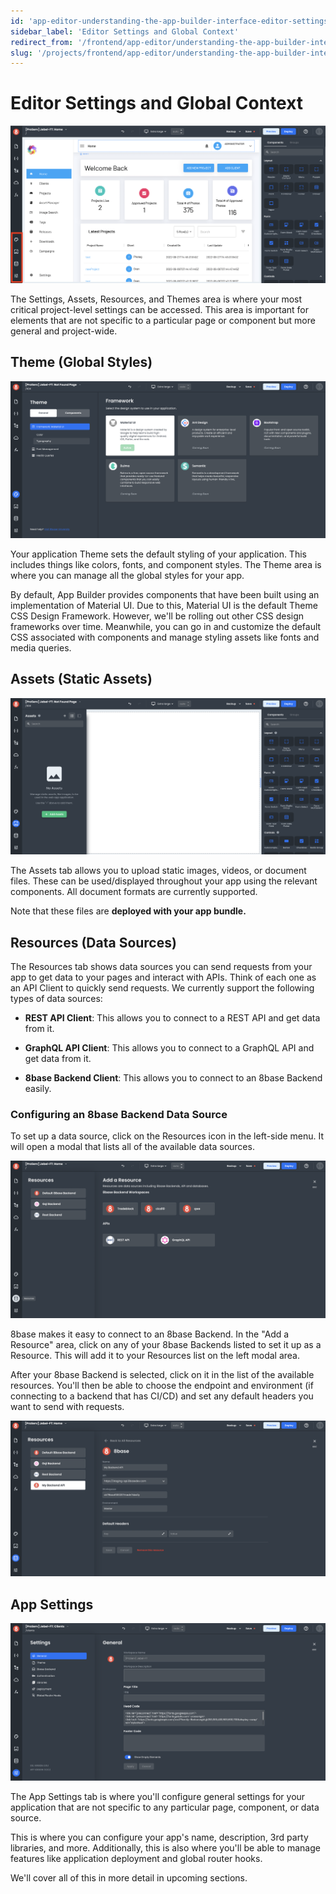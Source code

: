 ```yaml
---
id: 'app-editor-understanding-the-app-builder-interface-editor-settings-and-global-shortcuts'
sidebar_label: 'Editor Settings and Global Context'
redirect_from: '/frontend/app-editor/understanding-the-app-builder-interface/editor-settings-and-global-shortcuts'
slug: '/projects/frontend/app-editor/understanding-the-app-builder-interface/editor-settings-and-global-shortcuts'
---
```


# Editor Settings and Global Context

![Editor app settings](./_images/ab-editor-app-context-1.png)

The Settings, Assets, Resources, and Themes area is where your most critical project-level settings can be accessed. This area is important for elements that are not specific to a particular page or component but more general and project-wide.

## Theme (Global Styles)

![Theme global settings](./_images/ab-global-context-theme-1.png)

Your application Theme sets the default styling of your application. This includes things like colors, fonts, and component styles. The Theme area is where you can manage all the global styles for your app.

By default, App Builder provides components that have been built using an implementation of Material UI. Due to this, Material UI is the default Theme CSS Design Framework. However, we'll be rolling out other CSS design frameworks over time. Meanwhile, you can go in and customize the default CSS associated with components and manage styling assets like fonts and media queries.

## Assets (Static Assets)

![Global assets in App Builder](./_images/ab-global-context-assets-1.png)

The Assets tab allows you to upload static images, videos, or document files. These can be used/displayed throughout your app using the relevant components. All document formats are currently supported.

Note that these files are **deployed with your app bundle.**

## Resources (Data Sources)

The Resources tab shows data sources you can send requests from your app to get data to your pages and interact with APIs. Think of each one as an API Client to quickly send requests. We currently support the following types of data sources:

- **REST API Client**: This allows you to connect to a REST API and get data from it.

- **GraphQL API Client**: This allows you to connect to a GraphQL API and get data from it.

- **8base Backend Client**: This allows you to connect to an 8base Backend easily.

### Configuring an 8base Backend Data Source

To set up a data source, click on the Resources icon in the left-side menu. It will open a modal that lists all of the available data sources.

![Resources in App Builder](./_images/ab-resources-1.png)

8base makes it easy to connect to an 8base Backend. In the "Add a Resource" area, click on any of your 8base Backends listed to set it up as a Resource. This will add it to your Resources list on the left modal area.

After your 8base Backend is selected, click on it in the list of the available resources. You'll then be able to choose the endpoint and environment (if connecting to a backend that has CI/CD) and set any default headers you want to send with requests.

![Configuring a resource](./_images/ab-resources-configure-1.png)

## App Settings

![App Settings](./_images/ab-global-context-settings-1.png)

The App Settings tab is where you'll configure general settings for your application that are not specific to any particular page, component, or data source.

This is where you can configure your app's name, description, 3rd party libraries, and more. Additionally, this is also where you'll be able to manage features like application deployment and global router hooks.

We'll cover all of this in more detail in upcoming sections.
